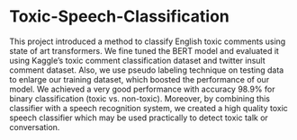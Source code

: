 # Toxic-Speech-Classification

This project introduced a method to classify
English toxic comments using state of
art transformers. We fine tuned the BERT
model and evaluated it using Kaggle’s
toxic comment classification dataset and
twitter insult comment dataset. Also, we
use pseudo labeling technique on testing
data to enlarge our training dataset, which
boosted the performance of our model. We
achieved a very good performance with
accuracy 98.9% for binary classification
(toxic vs. non-toxic). Moreover, by combining
this classifier with a speech recognition
system, we created a high quality
toxic speech classifier which may be used
practically to detect toxic talk or conversation.
